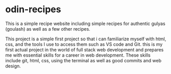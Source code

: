 # odin-recipes
This is a simple recipe website including simple recipes for authentic gulyas (goulash) as well as a few other recipes.

This project is a simple first project so that i can familiarize myself with html, css, and the tools I use to access them such as VS code and Git. this is my first actual project in the world of full stack web development and prepares me with essential skills for a career in web development. These skills include git, html, css, using the terminal as well as good commits and web design.